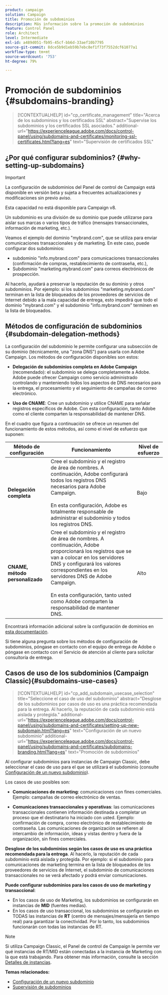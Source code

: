 ```yaml
---
product: campaign
solution: Campaign
title: Promoción de subdominios
description: Más información sobre la promoción de subdominios
feature: Control Panel
role: Architect
level: Intermediate
exl-id: a489d051-fb95-45cf-bb6d-33aef10b7795
source-git-commit: 8dce5b9d1eb59b7ebc8ef1f73f7552dcf61077a1
workflow-type: tm+mt
source-wordcount: '753'
ht-degree: 79%

---
```


# Promoción de subdominios {#subdomains-branding}

>[!CONTEXTUALHELP]
>id="cp_certificate_management"
>title="Acerca de los subdominios y los certificados SSL"
>abstract="Supervise los subdominios y los certificados SSL asociados."
>additional-url="https://experienceleague.adobe.com/docs/control-panel/using/subdomains-and-certificates/monitoring-ssl-certificates.html?lang=es" text="Supervisión de certificados SSL"

## ¿Por qué configurar subdominios?  {#why-setting-up-subdomains}

>[!IMPORTANT]
>
>La configuración de subdominios del Panel de control de Campaign está disponible en versión beta y sujeta a frecuentes actualizaciones y modificaciones sin previo aviso.
>
>Esta capacidad no está disponible para Campaign v8.

Un subdominio es una división de su dominio que puede utilizarse para aislar sus marcas o varios tipos de tráfico (mensajes transaccionales, información de marketing, etc.).

Veamos el ejemplo del dominio &quot;mybrand.com&quot;, que se utiliza para enviar comunicaciones transaccionales y de marketing. En este caso, puede configurar dos subdominios:

* subdominio &quot;info.mybrand.com&quot; para comunicaciones transaccionales (confirmación de compras, restablecimiento de contraseña, etc.),
* Subdominio &quot;marketing.mybrand.com&quot; para correos electrónicos de prospección.

Al hacerlo, ayudará a preservar la reputación de su dominio y otros subdominios. Por ejemplo: si los subdominios &quot;marketing.mybrand.com&quot; terminan en la lista de bloqueados de los proveedores de servicios de Internet debido a la mala capacidad de entrega, esto impedirá que todo el dominio &quot;mybrand.com&quot; y el subdominio &quot;info.mybrand.com&quot; terminen en la lista de bloqueados.

## Métodos de configuración de subdominios {#subdomain-delegation-methods}

La configuración del subdominio le permite configurar una subsección de su dominio (técnicamente, una &quot;zona DNS&quot;) para usarla con Adobe Campaign. Los métodos de configuración disponibles son estos:

* **Delegación de subdominios completa en Adobe Campaign** (recomendado): el subdominio se delega completamente a Adobe. Adobe puede ofrecer Campaign como servicio administrado controlando y manteniendo todos los aspectos de DNS necesarios para la entrega, el procesamiento y el seguimiento de campañas de correo electrónico.

* **Uso de CNAME**: Cree un subdominio y utilice CNAME para señalar registros específicos de Adobe. Con esta configuración, tanto Adobe como el cliente comparten la responsabilidad de mantener DNS.

En el cuadro que figura a continuación se ofrece un resumen del funcionamiento de estos métodos, así como el nivel de esfuerzo que suponen:

| Método de configuración | Funcionamiento | Nivel de esfuerzo |
|---|---|---|
| **Delegación completa** | Cree el subdominio y el registro de área de nombres. A continuación, Adobe configurará todos los registros DNS necesarios para Adobe Campaign.<br/><br/>En esta configuración, Adobe es totalmente responsable de administrar el subdominio y todos los registros DNS. | Bajo |
| **CNAME, método personalizado** | Cree el subdominio y el registro de área de nombres. A continuación, Adobe proporcionará los registros que se van a colocar en los servidores DNS y configurará los valores correspondientes en los servidores DNS de Adobe Campaign.<br/><br/>En esta configuración, tanto usted como Adobe comparten la responsabilidad de mantener DNS. | Alto |

Encontrará información adicional sobre la configuración de dominios en [esta documentación](https://experienceleague.adobe.com/docs/deliverability-learn/deliverability-best-practice-guide/additional-resources/product-specific-resources/campaign/ac-domain-name-setup.html).

Si tiene alguna pregunta sobre los métodos de configuración de subdominios, póngase en contacto con el equipo de entrega de Adobe o póngase en contacto con el Servicio de atención al cliente para solicitar consultoría de entrega.

## Casos de uso de los subdominios (Campaign Classic){#subdomains-use-cases}

>[!CONTEXTUALHELP]
>id="cp_add_subdomain_usecase_selection"
>title="Seleccione el caso de uso del subdominio"
>abstract="Desglose de los subdominios por casos de uso es una práctica recomendada para la entrega. Al hacerlo, la reputación de cada subdominio está aislada y protegida."
>additional-url="https://experienceleague.adobe.com/docs/control-panel/using/subdomains-and-certificates/setting-up-new-subdomain.html?lang=es" text="Configuración de un nuevo subdominio"
>additional-url="https://experienceleague.adobe.com/docs/control-panel/using/subdomains-and-certificates/subdomains-branding.html?lang=es" text="Promoción de subdominios"

Al configurar subdominios para instancias de Campaign Classic, debe seleccionar el caso de uso para el que se utilizará el subdominio (consulte [Configuración de un nuevo subdominio](../../subdomains-certificates/using/setting-up-new-subdomain.md)).

Los casos de uso posibles son:

* **Comunicaciones de marketing**: comunicaciones con fines comerciales. Ejemplo: campañas de correo electrónico de ventas.

* **Comunicaciones transaccionales y operativas**: las comunicaciones transaccionales contienen información destinada a completar un proceso que el destinatario ha iniciado con usted. Ejemplo: confirmación de compra, correo electrónico de restablecimiento de contraseña. Las comunicaciones de organización se refieren al intercambio de información, ideas y vistas dentro y fuera de la organización, sin fines comerciales.

**Desglose de los subdominios según los casos de uso es una práctica recomendada para la entrega**. Al hacerlo, la reputación de cada subdominio está aislada y protegida. Por ejemplo: si el subdominio para comunicaciones de marketing termina en la lista de bloqueados de los proveedores de servicios de Internet, el subdominio de comunicaciones transaccionales no se verá afectado y podrá enviar comunicaciones.

**Puede configurar subdominios para los casos de uso de marketing y transaccional**:

* En los casos de uso de Marketing, los subdominios se configurarán en instancias de **MID** (fuentes medias).
* En los casos de uso transaccional, los subdominios se configurarán en TODAS las instancias de **RT** (centro de mensajes/mensajería en tiempo real) para garantizar la conectividad. Por lo tanto, los subdominios funcionarán con todas las instancias de RT.

>[!NOTE]
>
>Si utiliza Campaign Classic, el Panel de control de Campaign le permite ver qué instancias de RT/MID están conectadas a la instancia de Marketing con la que está trabajando. Para obtener más información, consulte la sección [Detalles de instancias](../../instances-settings/using/instance-details.md).

**Temas relacionados:**

* [Configuración de un nuevo subdominio](../../subdomains-certificates/using/setting-up-new-subdomain.md)
* [Supervisión de subdominios](../../subdomains-certificates/using/monitoring-subdomains.md)
